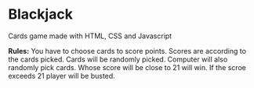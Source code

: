 # Blackjack
Cards game made with HTML, CSS and Javascript

**Rules:**
You have to choose cards to score points. Scores are according to the cards picked. Cards will be randomly picked. Computer will also randomly pick cards. Whose score will be close to 21 will win. If the scroe exceeds 21 player will be busted.

